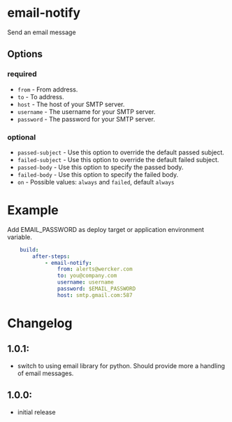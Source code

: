 # email-notify

Send an email message

## Options

### required

* `from` - From address.
* `to` - To address.
* `host` - The host of your SMTP server.
* `username` - The username for your SMTP server.
* `password` - The password for your SMTP server.

### optional

* `passed-subject` - Use this option to override the default passed subject.
* `failed-subject` -  Use this option to override the default failed subject.
* `passed-body` - Use this option to specify the passed body.
* `failed-body` -  Use this option to specify the failed body.
* `on` - Possible values: `always` and `failed`, default `always`


# Example

Add EMAIL_PASSWORD as deploy target or application environment variable.

``` yaml
    build:
        after-steps:
            - email-notify:
                from: alerts@wercker.com
                to: you@company.com
                username: username
                password: $EMAIL_PASSWORD
                host: smtp.gmail.com:587
```

# Changelog

## 1.0.1:
- switch to using email library for python. Should provide more a handling of email messages.

## 1.0.0:
- initial release
